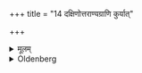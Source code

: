 +++
title = "14 दक्षिणोत्तराण्यग्राणि कुर्यात्"

+++

<details><summary>मूलम्</summary>

दक्षिणोत्तराण्यग्राणि कुर्यात् १४
</details>

<details><summary>Oldenberg</summary>

14. He should (arrange the grass so as to) lay the points of the southern blades uppermost.
</details>
